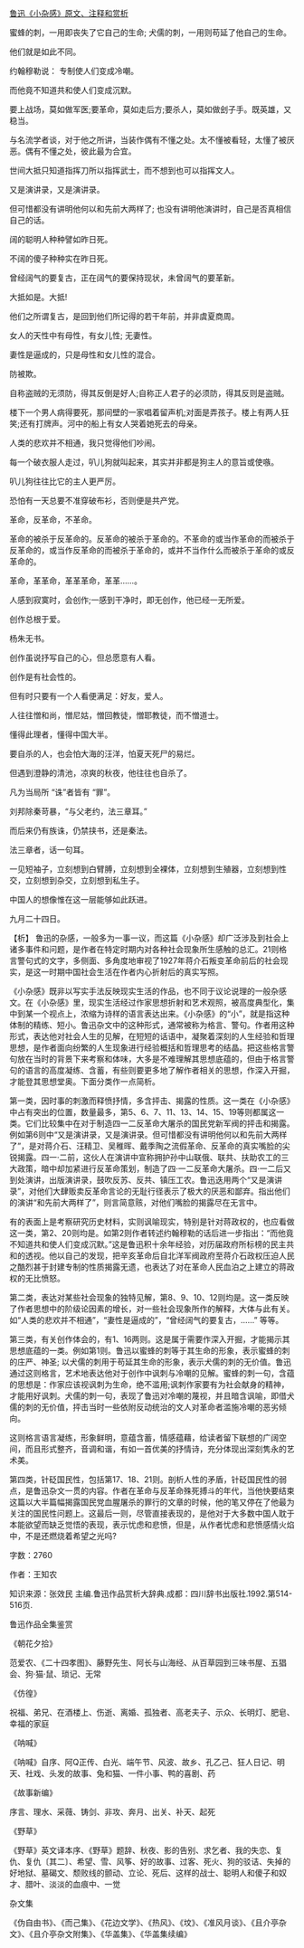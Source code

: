 [鲁迅《小杂感》原文、注释和赏析](https://www.vrrw.net/wx/9580.html)

蜜蜂的刺，一用即丧失了它自己的生命; 犬儒的刺，一用则苟延了他自己的生命。

他们就是如此不同。

约翰穆勒说： 专制使人们变成冷嘲。

而他竟不知道共和使人们变成沉默。

要上战场，莫如做军医;要革命，莫如走后方;要杀人，莫如做刽子手。既英雄，又稳当。

与名流学者谈，对于他之所讲，当装作偶有不懂之处。太不懂被看轻，太懂了被厌恶。偶有不懂之处，彼此最为合宜。

世间大抵只知道指挥刀所以指挥武士，而不想到也可以指挥文人。

又是演讲录，又是演讲录。

但可惜都没有讲明他何以和先前大两样了; 也没有讲明他演讲时，自己是否真相信自己的话。

阔的聪明人种种譬如昨日死。

不阔的傻子种种实在昨日死。

曾经阔气的要复古，正在阔气的要保持现状，未曾阔气的要革新。

大抵如是。大抵!

他们之所谓复古，是回到他们所记得的若干年前，并非虞夏商周。

女人的天性中有母性，有女儿性; 无妻性。

妻性是逼成的，只是母性和女儿性的混合。

防被欺。

自称盗贼的无须防，得其反倒是好人;自称正人君子的必须防，得其反则是盗贼。

楼下一个男人病得要死，那间壁的一家唱着留声机;对面是弄孩子。楼上有两人狂笑;还有打牌声。河中的船上有女人哭着她死去的母亲。

人类的悲欢并不相通，我只觉得他们吵闹。

每一个破衣服人走过，叭儿狗就叫起来，其实并非都是狗主人的意旨或使嗾。

叭儿狗往往比它的主人更严厉。

恐怕有一天总要不准穿破布衫，否则便是共产党。

革命，反革命，不革命。

革命的被杀于反革命的。反革命的被杀于革命的。不革命的或当作革命的而被杀于反革命的，或当作反革命的而被杀于革命的，或并不当作什么而被杀于革命的或反革命的。

革命，革革命，革革革命，革革……。

人感到寂寞时，会创作;一感到干净时，即无创作，他已经一无所爱。

创作总根于爱。

杨朱无书。

创作虽说抒写自己的心，但总愿意有人看。

创作是有社会性的。

但有时只要有一个人看便满足：好友，爱人。

人往往憎和尚，憎尼姑，憎回教徒，憎耶教徒，而不憎道士。

懂得此理者，懂得中国大半。

要自杀的人，也会怕大海的汪洋，怕夏天死尸的易烂。

但遇到澄静的清池，凉爽的秋夜，他往往也自杀了。

凡为当局所 “诛”者皆有 “罪”。

刘邦除秦苛暴，“与父老约，法三章耳。”

而后来仍有族诛，仍禁挟书，还是秦法。

法三章者，话一句耳。

一见短袖子，立刻想到白臂膊，立刻想到全裸体，立刻想到生殖器，立刻想到性交，立刻想到杂交，立刻想到私生子。

中国人的想像惟在这一层能够如此跃进。

九月二十四日。



【析】 鲁迅的杂感，一般多为一事一议，而这篇《小杂感》却广泛涉及到社会上诸多事件和问题，是作者在特定时期内对各种社会现象所生感触的总汇。21则格言警句式的文字，多侧面、多角度地审视了1927年蒋介石叛变革命前后的社会现实，是这一时期中国社会生活在作者内心折射后的真实写照。

《小杂感》既非以写实手法反映现实生活的作品，也不同于议论说理的一般杂感文。在《小杂感》里，现实生活经过作家思想折射和艺术观照，被高度典型化，集中到某一个视点上，浓缩为诗样的语言表达出来。《小杂感》的“小”，就是指这种体制的精练、短小。鲁迅杂文中的这种形式，通常被称为格言、警句。作者用这种形式，表达他对社会人生的见解，在短短的话语中，凝聚着深刻的人生经验和哲理思想，是作者面向纷繁的人生现象进行经验概括和哲理思考的结晶。把这些格言警句放在当时的背景下来考察和体味，大多是不难理解其思想底蕴的，但由于格言警句的语言的高度凝练、含蓄，有些则要更多地了解作者相关的思想，作深入开掘，才能登其思想堂奥。下面分类作一点简析。

第一类，因时事的刺激而释愤抒情，多含抨击、揭露的性质。这一类在《小杂感》中占有突出的位置，数量最多，第5、6、7、11、13、14、15、19等则都属这一类。它们比较集中在对于制造四一二反革命大屠杀的国民党新军阀的抨击和揭露。例如第6则中“又是演讲录，又是演讲录。但可惜都没有讲明他何以和先前大两样了”，是对蒋介石、汪精卫、吴稚晖、戴季陶之流假革命、反革命的真实嘴脸的尖锐揭露。四一·二前，这伙人在演讲中宣称拥护孙中山联俄、联共、扶助农工的三大政策，暗中却加紧进行反革命策划，制造了四·一二反革命大屠杀。四·一二后又到处演讲，出版演讲录，鼓吹反苏、反共、镇压工农。鲁迅迭用两个“又是演讲录”，对他们大肆贩卖反革命言论的无耻行径表示了极大的厌恶和鄙弃。指出他们的演讲“和先前大两样了”，则言简意赅，对他们嘴脸的揭露尽在无言中。

有的表面上是考察研究历史材料，实则讽喻现实，特别是针对蒋政权的，也应看做这一类，第2、20则均是。如第2则作者转述约翰穆勒的话后进一步指出：“而他竟不知道共和使人们变成沉默。”这是鲁迅积十余年经验，对历届政府所标榜的民主共和的透视。他以自己的发现，把辛亥革命后自北洋军阀政府至蒋介石政权压迫人民之酷烈甚于封建专制的性质揭露无遗，也表达了对在革命人民血泊之上建立的蒋政权的无比愤怒。

第二类，表达对某些社会现象的独特见解，第8、9、10、12则均是。这一类反映了作者思想中的阶级论因素的增长，对一些社会现象所作的解释，大体与此有关。如“人类的悲欢并不相通”，“妻性是逼成的”，“曾经阔气的要复古，……” 等等。

第三类，有关创作体会的，有1、16两则。这是属于需要作深入开掘，才能揭示其思想底蕴的一类。例如第1则。鲁迅以蜜蜂的刺等于其生命的形象，表示蜜蜂的刺的庄严、神圣; 以犬儒的刺用于苟延其生命的形象，表示犬儒的刺的无价值。鲁迅通过这则格言，艺术地表达他对于创作中讽刺与冷嘲的见解。蜜蜂的刺一句，含蕴的思想是：作家应该视讽刺为生命，绝不滥用;讽刺作家要有为社会献身的精神，才能用好讽刺。犬儒的刺一句，表现了鲁迅对冷嘲的蔑视，并且暗含讽喻，即借犬儒的刺的无价值，抨击当时一些依附反动统治的文人对革命者滥施冷嘲的恶劣倾向。

这则格言语言凝练，形象鲜明，意蕴含蓄，情感蕴藉，给读者留下联想的广阔空间，而且形式整齐，音调和谐，有如一首优美的抒情诗，充分体现出深刻隽永的艺术美。

第四类，针砭国民性，包括第17、18、21则。剖析人性的矛盾，针砭国民性的弱点，是鲁迅杂文一贯的内容。作者在革命与反革命殊死搏斗的年代，当他快要结束这篇以大半篇幅揭露国民党血腥屠杀的罪行的文章的时候，他的笔又停在了他最为关注的国民性问题上。这最后一则，尽管直接表现的，是他对于大多数中国人耽于本能欲望而缺乏觉悟的表现，表示忧虑和悲愤，但是，从作者忧虑和悲愤感情火焰中，不是还燃烧着希望之光吗?

字数：2760

作者：王知农

知识来源：张效民 主编.鲁迅作品赏析大辞典.成都：四川辞书出版社.1992.第514-516页.

鲁迅作品全集鉴赏

《朝花夕拾》

范爱农、《二十四孝图》、藤野先生、阿长与山海经、从百草园到三味书屋、五猖会、狗·猫·鼠、琐记、无常

《仿徨》

祝福、弟兄、在酒楼上、伤逝、离婚、孤独者、高老夫子、示众、长明灯、肥皂、幸福的家庭

《呐喊》

《呐喊》自序、阿Q正传、白光、端午节、风波、故乡、孔乙己、狂人日记、明天、社戏、头发的故事、兔和猫、一件小事、鸭的喜剧、药

《故事新编》

序言、理水、采薇、铸剑、非攻、奔月、出关、补天、起死

《野草》

《野草》英文译本序、《野草》题辞、秋夜、影的告别、求乞者、我的失恋、复仇、复仇〔其二〕、希望、雪、风筝、好的故事、过客、死火、狗的驳诘、失掉的好地狱、墓碣文、颓败线的颤动、立论、死后、这样的战士、聪明人和傻子和奴才、腊叶、淡淡的血痕中、一觉

杂文集

《伪自由书》、《而己集》、《花边文学》、《热风》、《坟》、《准风月谈》、《且介亭杂文》、《且介亭杂文附集》、《华盖集》、《华盖集续编》

